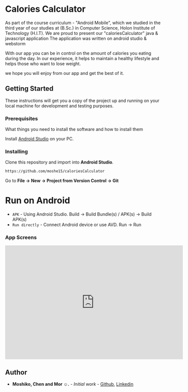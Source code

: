 # Calories Calculator

As part of the course curriculum - "Android Mobile", which we studied in the third year of our studies at (B.Sc.) in Computer Science, Holon Institute of Technology (H.I.T). We are proud to present our "caloriesCalculator" java & javascript  application 
The application was written on android studio & webstorm 

With our app you can be in control on the amount of calories you eating during the day. In our experience, it helps to maintain a healthy lifestyle and helps those who want to lose weight.

we hope you will enjoy from our app and get the best of it.

## Getting Started

These instructions will get you a copy of the project up and running on your local machine for development and testing purposes.

### Prerequisites

What things you need to install the software and how to install them

Install [Android Studio](https://developer.android.com/studio) on your PC.


### Installing

Clone this repository and import into **Android Studio**.
```bash
https://github.com/moshe15/caloriesCalculator
```
Go to **File -> New -> Project from Version Control -> Git**
# Run on Android
-	`APK` - Using Android Studio. Build -> Build Bundle(s) / APK(s) -> Build APK(s)
-	`Run directly` -  Connect Android device or use AVD. Run -> Run 

### App Screens

<iframe width="576" height="370" src="https://www.youtube.com/embed/_cx4ohANBEU" frameborder="0" allow="accelerometer; autoplay; encrypted-media; gyroscope; picture-in-picture" allowfullscreen></iframe>

## Author
* **Moshiko, Chen and Mor ☺.** - *Initial work* - [Github](https://github.com/moshe15), [Linkedin](http://www.linkedin.com/in/moshiko-davila-618718166)

